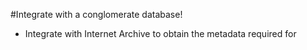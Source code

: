 #Integrate with a conglomerate database!
* Integrate with Internet Archive to obtain the metadata required for 